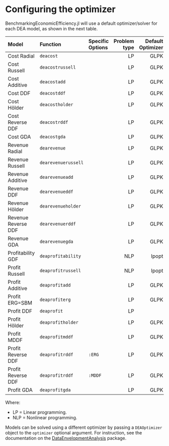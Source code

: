 # Configuring the optimizer

BenchmarkingEconomicEfficiency.jl will use a default optimizer/solver for each DEA model, as shown in the next table.

| Model               | Function            | Specific Options | Problem type | Default Optimizer |
|:--------------------|:--------------------|:-----------------|-------------:|------------------:|
| Cost Radial         | `deacost`           |                  | LP           | GLPK              |
| Cost Russell        | `deacostrussell`    |                  | LP           | GLPK              |
| Cost Additive       | `deacostadd`        |                  | LP           | GLPK              | 
| Cost DDF            | `deacostddf`        |                  | LP           | GLPK              |
| Cost Hölder         | `deacostholder `    |                  | LP           | GLPK              |
| Cost Reverse DDF    | `deacostrddf`       |                  | LP           | GLPK              |
| Cost GDA            | `deacostgda`        |                  | LP           | GLPK              |
| Revenue Radial      | `dearevenue`        |                  | LP           | GLPK              |
| Revenue Russell     | `dearevenuerussell` |                  | LP           | GLPK              |
| Revenue Additive    | `dearevenueadd`     |                  | LP           | GLPK              |
| Revenue DDF         | `dearevenueddf`     |                  | LP           | GLPK              |
| Revenue Hölder      | `dearevenueholder`  |                  | LP           | GLPK              |
| Revenue Reverse DDF | `dearevenuerddf`    |                  | LP           | GLPK              |
| Revenue GDA         | `dearevenuegda`     |                  | LP           | GLPK              |
| Profitability GDF   | `deaprofitability`  |                  | NLP          | Ipopt             |
| Profit Russell      | `deaprofitrussell`  |                  | NLP          | Ipopt             |
| Profit Additive     | `deaprofitadd `     |                  | LP           | GLPK              |
| Profit ERG=SBM      | `deaprofiterg`      |                  | LP           | GLPK              |
| Profit DDF          | `deaprofit`         |                  | LP           |                   |
| Profit Hölder       | `deaprofitholder`   |                  | LP           | GLPK              |
| Profit MDDF         | `deaprofitmddf`     |                  | LP           | GLPK              |
| Profit Reverse DDF  | `deaprofitrddf`     | `:ERG`           | LP           | GLPK              |
| Profit Reverse DDF  | `deaprofitrddf`     | `:MDDF`          | LP           | GLPK              |
| Profit GDA          | `deaprofitgda`      |                  | LP           | GLPK              |

Where:
- LP = Linear programming.
- NLP = Nonlinear programming.

Models can be solved using a different optimizer by passing a `DEAOptimizer` object to the `optimizer` optional argument. For instruction, see the documentation on the [DataEnvelopmentAnalysis](https://javierbarbero.github.io/DataEnvelopmentAnalysis.jl/stable/optimizer/) package.

